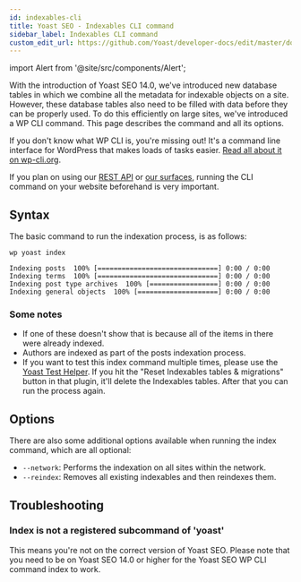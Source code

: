 ```yaml
---
id: indexables-cli
title: Yoast SEO - Indexables CLI command
sidebar_label: Indexables CLI command
custom_edit_url: https://github.com/Yoast/developer-docs/edit/master/docs/customization/yoast-seo/indexables-cli.md
---
```

import Alert from '@site/src/components/Alert';

With the introduction of Yoast SEO 14.0, we've introduced new database tables in which we combine all the metadata for indexable objects on a site. 
However, these database tables also need to be filled with data before they can be properly used. To do this efficiently on large sites, we've introduced a WP CLI command.
This page describes the command and all its options.

<Alert>

If you don't know what WP CLI is, you're missing out! It's a command line interface for WordPress that makes loads of tasks easier. [Read all about it on wp-cli.org](https://wp-cli.org/). 
</Alert>

If you plan on using our [REST API](../apis/rest-api.md) or [our surfaces](../apis/surfaces-api.md), running the CLI command on your website beforehand is very important.

## Syntax

The basic command to run the indexation process, is as follows:

```shell script
wp yoast index
```

```shell script
Indexing posts  100% [==============================] 0:00 / 0:00
Indexing terms  100% [==============================] 0:00 / 0:00
Indexing post type archives  100% [=================] 0:00 / 0:00
Indexing general objects  100% [====================] 0:00 / 0:00
```

### Some notes

* If one of these doesn't show that is because all of the items in there were already indexed. 
* Authors are indexed as part of the posts indexation process. 
* If you want to test this index command multiple times, please use the [Yoast Test Helper](https://wordpress.org/plugins/yoast-test-helper/). If you hit the "Reset Indexables tables & migrations" button in that plugin, 
it'll delete the Indexables tables. After that you can run the process again.

## Options

There are also some additional options available when running the index command, which are all optional:

* `--network`: Performs the indexation on all sites within the network.
* `--reindex`: Removes all existing indexables and then reindexes them.

## Troubleshooting

### Index is not a registered subcommand of 'yoast'

This means you're not on the correct version of Yoast SEO. Please note that you need to be on Yoast SEO 14.0 or higher for the Yoast SEO WP CLI command index to work.
